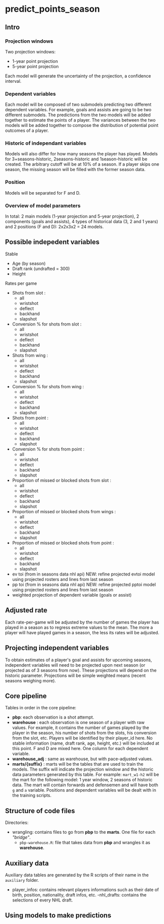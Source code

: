 # predict_points_season

## Intro

### Projection windows

Two projection windows:

-   1-year point projection
-   5-year point projection

Each model will generate the uncertainty of the projection, a confidence interval.

### Dependent variables

Each model will be composed of two submodels predicting two different dependent variables. For example, goals and assists are going to be two different submodels. The predictions from the two models will be added together to estimate the points of a player. The variances between the two models will be added together to compose the distribution of potential point outcomes of a player.

### Historic of independant variables

Models will also differ for how many seasons the player has played. Models for 3+seasons-historic, 2seasons-historic and 1season-historic will be created. The arbitrary cutoff will be at 10% of a season. If a player skips one season, the missing season will be filled with the former season data.

### Position

Models will be separated for F and D.

### Overview of model parameters

In total: 2 main models (1-year projection and 5-year projection), 2 components (goals and assists), 4 types of historical data (3, 2 and 1 years) and 2 positions (F and D): 2x2x3x2 = 24 models.

## Possible indepedent variables

Stable

-   Age (by season)
-   Draft rank (undrafted = 300)
-   Height

Rates per game

-   Shots from slot :
    -   all
    -   wristshot
    -   deflect
    -   backhand
    -   slapshot
-   Conversion % for shots from slot :
    -   all
    -   wristshot
    -   deflect
    -   backhand
    -   slapshot
-   Shots from wing :
    -   all
    -   wristshot
    -   deflect
    -   backhand
    -   slapshot
-   Conversion % for shots from wing :
    -   all
    -   wristshot
    -   deflect
    -   backhand
    -   slapshot
-   Shots from point :
    -   all
    -   wristshot
    -   deflect
    -   backhand
    -   slapshot
-   Conversion % for shots from point :
    -   all
    -   wristshot
    -   deflect
    -   backhand
    -   slapshot
-   Proportion of missed or blocked shots from slot :
    -   all
    -   wristshot
    -   deflect
    -   backhand
    -   slapshot
-   Proportion of missed or blocked shots from wings :
    -   all
    -   wristshot
    -   deflect
    -   backhand
    -   slapshot
-   Proportion of missed or blocked shots from point :
    -   all
    -   wristshot
    -   deflect
    -   backhand
    -   slapshot
-   ev toi (from in seasons data nhl api) NEW: refine projected evtoi model using projected rosters and lines from last season
-   pp toi (from in seasons data nhl api) NEW: refine projected pptoi model using projected rosters and lines from last season
-   weighted projection of dependent variable (goals or assist)

## Adjusted rate

Each rate-per-game will be adjusted by the number of games the player has played in a season as to regress extreme values to the mean. The more a player will have played games in a season, the less its rates will be adjusted.

## Projecting independent variables

To obtain estimates of a player's goal and assists for upcoming seasons, independent variables will need to be projected upon next season (or projected as of 3 seasons from now). These projections will depend on the historic parameter. Projections will be simple weighted means (recent seasons weighing more).

## Core pipeline

Tables in order in the core pipeline:

-   **pbp**: each observation is a shot attempt.
-   **warehouse** : each observation is one season of a player with raw values. For example, it contains the number of games played by the player in the season, his number of shots from the slots, his conversion from the slot, etc. Players will be identified by their player_id here. No stable information (name, draft rank, age, height, etc.) will be included at this point. F and D are mixed here. One column for each dependent variable.
-   **warehouse_adj** : same as warehouse, but with pace-adjusted values.
-   **marts/{suffix}** : marts will be the tables that are used to train the models. The suffix will indicate the projection window and the historic data parameters generated by this table. For example: `mart_w1-h2` will be the mart for the following model: 1 year window, 2 seasons of historic data. The mart will contain forwards and defensemen and will have both `g` and `a` variable. Positions and dependent variables will be dealt with in the training scripts.

## Structure of code files

Directories:

-   wrangling: contains files to go from **pbp** to the **marts**. One file for each *"bridge"*.
    -   `pbp-warehouse.R`: file that takes data from **pbp** and wrangles it as **warehouse**.

## Auxiliary data

Auxiliary data tables are generated by the R scripts of their name in the `auxiliary` folder.

-   player_infos: contains relevant players informations such as their date of birth, position, nationality, draft infos, etc. -nhl_drafts: contains the selections of every NHL draft.

## Using models to make predictions
